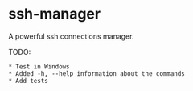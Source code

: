 ssh-manager
===

A powerful ssh connections manager.

TODO:

	* Test in Windows
	* Added -h, --help information about the commands
	* Add tests